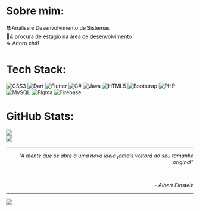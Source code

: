 #  Sobre mim:
📚Análise e Desenvolvimento de Sistemas<br>💼A procura de estágio na área de desenvolvimento<br>☕ Adoro chá!


#  Tech Stack:
![CSS3](https://img.shields.io/badge/css3-%231572B6.svg?style=for-the-badge&logo=css3&logoColor=white) ![Dart](https://img.shields.io/badge/dart-%230175C2.svg?style=for-the-badge&logo=dart&logoColor=white) ![Flutter](https://img.shields.io/badge/Flutter-%2302569B.svg?style=for-the-badge&logo=Flutter&logoColor=white) ![C#](https://img.shields.io/badge/c%23-%23239120.svg?style=for-the-badge&logo=c-sharp&logoColor=white) ![Java](https://img.shields.io/badge/java-%23ED8B00.svg?style=for-the-badge&logo=openjdk&logoColor=white) ![HTML5](https://img.shields.io/badge/html5-%23E34F26.svg?style=for-the-badge&logo=html5&logoColor=white) ![Bootstrap](https://img.shields.io/badge/bootstrap-%238511FA.svg?style=for-the-badge&logo=bootstrap&logoColor=white) ![PHP](https://img.shields.io/badge/php-%23777BB4.svg?style=for-the-badge&logo=php&logoColor=white) ![MySQL](https://img.shields.io/badge/mysql-%2300000f.svg?style=for-the-badge&logo=mysql&logoColor=white) ![Figma](https://img.shields.io/badge/figma-%23F24E1E.svg?style=for-the-badge&logo=figma&logoColor=white) ![Firebase](https://img.shields.io/badge/Firebase-039BE5?style=for-the-badge&logo=Firebase&logoColor=white)
#  GitHub Stats:

![](https://github-readme-streak-stats.herokuapp.com/?user=domii9k&theme=radical&hide_border=false)<br/>
![](https://github-readme-stats.vercel.app/api/top-langs/?username=domii9k&theme=radical&hide_border=false&include_all_commits=true&count_private=false&layout=compact)

---
 *<p align="right">“A mente que se abre a uma nova ideia jamais voltará ao seu tamanho original”</p>*\
*<p align="right"> - Albert Einstein</p>*

---
[![](https://visitcount.itsvg.in/api?id=domii9k&icon=0&color=0)](https://visitcount.itsvg.in)

<!-- Proudly created with GPRM ( https://gprm.itsvg.in ) -->
